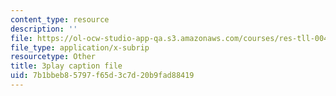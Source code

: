 ```yaml
---
content_type: resource
description: ''
file: https://ol-ocw-studio-app-qa.s3.amazonaws.com/courses/res-tll-004-stem-concept-videos-fall-2013/7b1bbeb85797f65d3c7d20b9fad88419_IEPuLyxRmJc.srt
file_type: application/x-subrip
resourcetype: Other
title: 3play caption file
uid: 7b1bbeb8-5797-f65d-3c7d-20b9fad88419
---
```

